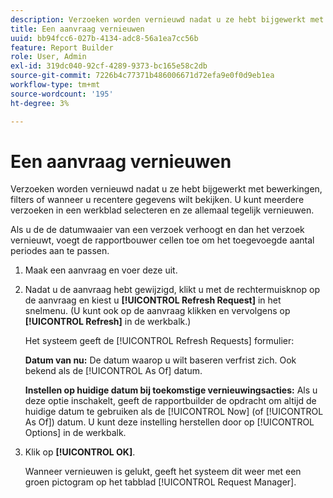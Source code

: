 ```yaml
---
description: Verzoeken worden vernieuwd nadat u ze hebt bijgewerkt met bewerkingen, filters of wanneer u recentere gegevens wilt bekijken. U kunt meerdere verzoeken in een werkblad selecteren en ze allemaal tegelijk vernieuwen.
title: Een aanvraag vernieuwen
uuid: bb94fcc6-027b-4134-adc8-56a1ea7cc56b
feature: Report Builder
role: User, Admin
exl-id: 319dc040-92cf-4289-9373-bc165e58c2db
source-git-commit: 7226b4c77371b486006671d72efa9e0f0d9eb1ea
workflow-type: tm+mt
source-wordcount: '195'
ht-degree: 3%

---
```


# Een aanvraag vernieuwen

Verzoeken worden vernieuwd nadat u ze hebt bijgewerkt met bewerkingen, filters of wanneer u recentere gegevens wilt bekijken. U kunt meerdere verzoeken in een werkblad selecteren en ze allemaal tegelijk vernieuwen.

Als u de de datumwaaier van een verzoek verhoogt en dan het verzoek vernieuwt, voegt de rapportbouwer cellen toe om het toegevoegde aantal periodes aan te passen.

1. Maak een aanvraag en voer deze uit.
1. Nadat u de aanvraag hebt gewijzigd, klikt u met de rechtermuisknop op de aanvraag en kiest u **[!UICONTROL Refresh Request]** in het snelmenu. (U kunt ook op de aanvraag klikken en vervolgens op **[!UICONTROL Refresh]** in de werkbalk.)

   Het systeem geeft de [!UICONTROL Refresh Requests] formulier:

   **Datum van nu:** De datum waarop u wilt baseren verfrist zich. Ook bekend als de [!UICONTROL As Of] datum.

   **Instellen op huidige datum bij toekomstige vernieuwingsacties:** Als u deze optie inschakelt, geeft de rapportbuilder de opdracht om altijd de huidige datum te gebruiken als de [!UICONTROL Now] (of [!UICONTROL As Of]) datum. U kunt deze instelling herstellen door op [!UICONTROL Options] in de werkbalk.
1. Klik op **[!UICONTROL OK]**.

   Wanneer vernieuwen is gelukt, geeft het systeem dit weer met een groen pictogram op het tabblad [!UICONTROL Request Manager].

